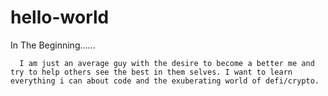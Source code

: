# hello-world
In The Beginning......

      I am just an average guy with the desire to become a better me and try to help others see the best in them selves. I want to learn everything i can about code and the exuberating world of defi/crypto.
